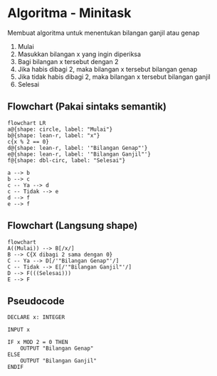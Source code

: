 # Algoritma - Minitask 
Membuat algoritma untuk menentukan bilangan ganjil atau genap
1. Mulai
2. Masukkan bilangan x yang ingin diperiksa
3. Bagi bilangan x tersebut dengan 2
4. Jika habis dibagi 2, maka bilangan x tersebut bilangan genap
5. Jika tidak habis dibagi 2, maka bilangan x tersebut bilangan ganjil
6. Selesai

## Flowchart (Pakai sintaks semantik)
```mermaid
flowchart LR
a@{shape: circle, label: "Mulai"}
b@{shape: lean-r, label: "x"}
c{x % 2 == 0}
d@{shape: lean-r, label: '"Bilangan Genap"'}
e@{shape: lean-r, label: '"Bilangan Ganjil"'}
f@{shape: dbl-circ, label: "Selesai"}

a --> b
b --> c
c -- Ya --> d
c -- Tidak --> e
d --> f
e --> f 

```

## Flowchart (Langsung shape)

```mermaid
flowchart
A((Mulai)) --> B[/x/] 
B --> C{X dibagi 2 sama dengan 0}
C -- Ya --> D[/'"Bilangan Genap"'/]
C -- Tidak --> E[/'"Bilangan Ganjil"'/]
D --> F(((Selesai)))
E --> F
```

## Pseudocode
```
DECLARE x: INTEGER

INPUT x

IF x MOD 2 = 0 THEN
    OUTPUT "Bilangan Genap"
ELSE
    OUTPUT "Bilangan Ganjil"
ENDIF
```